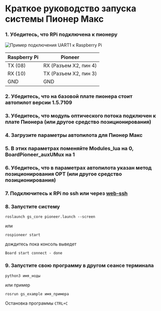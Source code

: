 # Краткое руководство запуска системы Пионер Макс

### 1. Убедитесь, что RPi подключена к пионеру

![Пример подключения UART1 к Raspberry Pi](https://github.com/IlyaDanilenko/pioneer-raspuart/blob/master/imgs/uart4.png?raw=true)

Raspberry Pi | Pioneer
------------ | -------------
TX (08) | RX (Разъем X2, пин 4)
RX (10) | TX (Разъем X2, пин 3)
GND | GND

### 2. Убедитесь, что на базовой плате пионера стоит автопилот версии 1.5.7109
### 3. Убедитесь, что модуль оптического потока подключен к плате Пионера (или другое средство позиционирования)
### 4. Загрузите параметры автопилота для Пионер Макс
### 5. В этих параметрах поменяйте Modules_lua на 0, BoardPioneer_auxUMux на 1
### 6. Убедитесь, что в параметрах автопилота указан метод позиционирования OPT (или другое средство позиционирования)
### 7. Подключитесь к RPi по ssh или через [web-ssh](https://github.com/IlyaDanilenko/geoscan_pioneer_max/blob/master/guides/web-ssh.md)
### 8. Запустите систему
```
roslaunch gs_core pioneer.launch --screen
```
или
```
rospioneer start
```

дождитесь пока консоль выведет
```
Board start connect - done
```
### 9. Запустите свою программу в другом сеансе терминала
```
python3 имя_ноды
```
или пример
```
rosrun gs_example имя_примера
```
Остановка программы ```CTRL+C```
